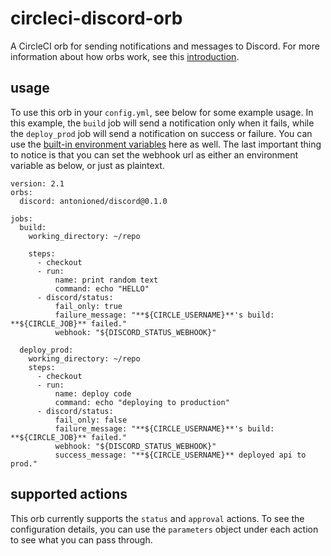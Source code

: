 # circleci-discord-orb
A CircleCI orb for sending notifications and messages to Discord. For more
information about how orbs work, see this
[introduction](https://circleci.com/docs/2.0/orb-intro/).

## usage

To use this orb in your `config.yml`, see below for some example usage. In this
example, the `build` job will send a notification only when it fails, while the
`deploy_prod` job will send a notification on success or failure. You can use
the [built-in environment
variables](https://circleci.com/docs/2.0/env-vars/#built-in-environment-variables)
here as well. The last important thing to notice is that you can set the
webhook url as either an environment variable as below, or just as plaintext.

```
version: 2.1
orbs:
  discord: antonioned/discord@0.1.0

jobs:
  build:
    working_directory: ~/repo

    steps:
      - checkout
      - run:
          name: print random text
          command: echo "HELLO"
      - discord/status:
          fail_only: true
          failure_message: "**${CIRCLE_USERNAME}**'s build: **${CIRCLE_JOB}** failed."
          webhook: "${DISCORD_STATUS_WEBHOOK}"

  deploy_prod:
    working_directory: ~/repo
    steps:
      - checkout
      - run:
          name: deploy code
          command: echo "deploying to production"
      - discord/status:
          fail_only: false
          failure_message: "**${CIRCLE_USERNAME}**'s build: **${CIRCLE_JOB}** failed."
          webhook: "${DISCORD_STATUS_WEBHOOK}"
          success_message: "**${CIRCLE_USERNAME}** deployed api to prod."
```



## supported actions

This orb currently supports the `status` and `approval` actions. To see the
configuration details, you can use the `parameters` object under each action to
see what you can pass through.

